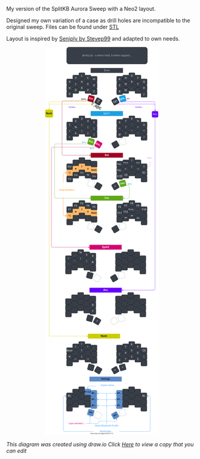 My version of the SplitKB Aurora Sweep with a Neo2 layout.

Designed my own variation of a case as drill holes are incompatible to the original sweep. Files can be found under [STL](https://github.com/hoyohayo/zmk-config/STL)

Layout is inspired by [Seniply by Stevep99](https://stevep99.github.io/seniply/) and adapted to own needs.

<div align="center">
  
  ![sweep-layout](https://raw.githubusercontent.com/hoyohayo/zmk-config/master/Layout/Sweepd_Neo2.svg)

</div>

*This diagram was created using draw.io*
*Click [Here](https://viewer.diagrams.net/?tags=%7B%7D&highlight=0000ff&edit=_blank&layers=1&nav=1&title=Sweepd_Neo2.drawio#R7V1bd9rIsv4t54F1MnstZ7Va90fAJpOTZJITZ2Yn8zJLBhmTAGIAT%2Bz9cH77kUASUldJ4iJRwt1%2BSEBIQvRXVf113bqj92dPb5be4uFDMPKnHc5GTx39usO5Y7Dw3%2BjAc3yAudsD4%2BVktD2k7Q7cTv7jxwfj68aPk5G%2Fyp24DoLperLIHxwG87k%2FXOeOectl8DN%2F2n0wzX%2FrwhvH38h2B26H3tQHp%2F17Mlo%2FxL%2BC27vjv%2FqT8UPyzZoV%2F76Zl5wc33j14I2Cn5lD%2Bk1H7y%2BDYL19NXvq%2B9No7JJx2V43KPg0fbClP1%2Fvc8HfHz%2Fa7N0quL57fPfg927%2BDv58cxXf5R9v%2Bhj%2F4K%2Fx066fkyH4%2BTBZ%2B7cLbxi9%2Fxmi3NF7D%2BvZNHynhS%2B91WI78PeTJz%2F8rt59MF%2FHQGp2%2FH7gzSbTSAT%2B8Jcjb%2B4lp8XfosXv%2B8E0WG6%2BVe8Oem5%2Fc%2FlkOs0c1x39xoiOL4PH%2BSj6ws3VcDSSn%2BYv1%2F5T5lA8Om%2F8YOavl8%2FhKcmnZoxULKqaHoP8cwd8Is4PGcyTY14sauP0zjs0whcxIAeAwwE4f8gLjiuAo3FacHQAzntpweF6HhyXWHEMgE1fXmzslimOCcD5t7Tg6JoATkIWqMCxADi%2FSwsO4AM2sVmzAThv5QVH5AMmsVlzADhdacER%2BQA5k3YBODfygiMSAmrNSebADDofpUUHMAKLmBFo0EXQ6esdV15GLfKCkBgQQwQdBRuILHkhEtmBS23joLsggsgxpIUIcARqdq1Br8EnedERSQK5AkG3wZ%2FSoiOSBM6ISQI3HACGPxr7yagFy%2FVDMA7m3vRmd1QYl90574NgER%2F87q%2FXzzFE3uM6yAPqP03WX8PXLH79LXP8%2BinzwfVz8mYe%2Ftyv2TfRNey1mbzdXbZ5l1xXJhmxABlQMlxX1wfhuPZW62Xww8%2FKjMYsbpdJwyp4XA79Mo2Ip%2Fe1txz761LDFsMeIVIqXkt%2F6q0n%2F%2Fi5B8GEZXNpd7n0njMnLILJfL3K3PlTdCAzKXNBah0hYFVxvqWbgqBun2AntulP2UuS32n3b74ufnywbbv3pff2%2B1%2FL4fNVslIlEuStIO4lypjsISIKRK8f%2FjEGhTU9Xq9I4qPsNiKRQIScvATpogHcPmh8kWADDxOm0vHI%2Bh2e1idPW8tgHQ5KMI8%2BN0%2BYxvLTlRfOItzEJMYaMIZJzP3mrxH6IfB3blhnm%2BBwgaWd3y7cLNjKLGDjkV0Mcmu6jmBZePOcmFl%2FP0YJIhtUru5jHLudaGq0vFlkKeITVv448MPjj5NoAGfB94l4RieKgoLrvMViGl033EB%2B0KXzIBTYqiuji9nm6VcbqYyenbuLp80HVnp%2Faxz%2FP01%2BbfEw7HOjG95x7E7XTu4YArW9af6LwsPbIU8OM6DnJ1hnXVBIvYpKtmqRkdi8xAZbBu0iQ4Mhlncno3WpS0DDzqNDHjnWYIzlV2nRMTUBHeqki0Q6Mui8kRcdM48OdboShyGWgbzguG1THRhd%2BV9p0bEEUkAe2ecwsHIrLTqAFFAHjzmMqfwmLTqAFFAnXnAYU%2FksLzpm2ywbdB5%2BkRcdkRWQ6w704VxLiw5gBdSxfA5dBT1p0RFZAX20GLoKPkiLDmAF1JkWOnQVdCSunwG8gNq26dBb8FpedEReQK490FvwP9KiI%2FIC8kxZbpgAjJbGcXeZSrvkpG%2FZz2rNVLJcZg3cDhIXtgeMbXKYCuWhMv6rxz6aPTKVYnjqCwCfpsyIc2kxPFmdMxHCKzFEeFH6bYiZ8NQhwjRPROn3OfXbuFT9hu7J2%2BdZkhtwt0zSAjQgVKeofI05W9qdp%2Fkcg5Ux66Y7gILQXM6WIVCxc%2BZs4ehC92YKbYJsiJSfyQW52yWCCIDvhitSwgr499BRG0JTab9rAElnzmszB5MFKVnafCcLk94YTNDPebq%2BXeqMKtaWGYl3gEyJoJ%2BTy4uOkJaquzoxOtDPqUuLjlhRptvUugP9nBLX%2B9kt0x0D%2Bjmhc0AWdMSKMoNpxOggZedJavEUZWiyQAUogkls5gzo8uxIrEoiSTB0akMHvVivpEVHJAnkBNuAPoiOLa91E2kCvfYgXgRTXnwAUTCoiQJ0H6REAXflyAIVIAoutanD6t7kXREBomBTmzroTfhFWnQAUSCn2dCb0LGv5cVHJArU2mNCf0LHlBcfQBQcYqLATRhWUD1qdEvruhztUZN%2BUigNlZHhZMirI8NOzA2Ie9QIRsW0tKzcVZ3uavV2qCkd02y14LzWpJSTAtQF4WbB7ljMcze3BVLHr21r02%2Bi8aYiJqfORnNcUot0VLZK7TYJkZp0VgLScW2zns1Ps0l8T5vEHacVNklYxpkOL7VJYtdyXnPbrNJBrcqk4XXaqRpz54rs1MhhLCSWWAc3kzGjETslNt4wExcUGbOFDmR5W8uK1TTkkTITOpBhDztZ0BGracijzCZ0H8NWYtKgI9TSkGdomNB5DCmZNOi4bdMd6C8%2BvT3XpaIj1tKQBy5N6C2O%2F5USH8ALqANjJuIv1iXuKyQwA%2FLAsgX9xf8tLzpmy6ybheWfyRtLFrkBvfZAh8O%2FpEUHcAPqWKWFbHdiyMvdADegjoVZ0GfwX9KiA5gBdSTZQgvX0g7HssIkUgRyIwedB1fyoiMSBHIlwpLN5F3%2BAIpAnQxoIe6DU8F5sY0VyENAFuJMqBOtGlMOtn8CWvNgHp6O5Lhs%2FqJPHrxR8LOzjVqvfvjr4UP8Jg%2FueOqtVvEnI2%2F10GQFPXmCgg1dFKCC%2FvZ5ptFV0B%2FVDiERnrItbWqAE9ba6wY0uuctttcYsiXR6vTsoUs1tGKOvJXkCNFthozxFlnRETK2LIt4GtRYA6zlUtERM%2BQtk1x3GmApF4uO3TbdQfZ5lxYdMTveol4ua9g%2B73JtSuaU7SXW73TNwk3DiIQ4L6z393eONcTI78h277Ct%2FXQWyqF1Dlpl69RTQ7KLjBJvTLzd645rKfE%2BlpfajHxuRQJuSrxT6y3sBKnE%2BzBiT74o1pAmGUq8U%2Bvd7%2FS4Eu9jV0YtsN7IRkzd6ekbhb887MR1k62Rr5vQ%2FiMymSZWZZr%2B0zbbRL36B8sjm3yClX5L8kopflJSXLEKog5Sa8gO4UqK81I8VFJcvthpgasKi2JIJcXJYmf7wc941KOPjA3dxOW7e93p3SjxrljskBtpZCt6ycS70kj%2Fo6S4YtlnUi%2F7OBYuOxGdZlrwHJcPl4cwlx2XS3vL5sPl0ubqsF0iwXRdatSxKFJ9qF90zqrYtsSh3uxP4zAo8skbZ5vSFE01O2OtGQXG%2BvdPtVpj44KQFsuZ6JMXOIwP%2FBreu1aEqtJS24SQWNJEn%2FzDizfjkoP16bwsQGl1XE2RvvKCL%2Fr8Qo4kT89H8loZt3VWRnY3drmVsTvdrrIy5YVx9MkOHHqx66Ot178p2tqa2DGX3dNbSYqYMlflzJ4%2BeSWJlyghLhJiXQlxBbMnn3N12asfKoWYKyEuX%2F20wBJj3umXL8RYfBjE3Kwi8Y4HKDp%2FH2JdfKO4SihbRrG9af6LlPrg6y76vAu9uIZiX%2BnQ7FA6OCsQznmwnHnTYhl8mUp6eMa6VKNxlIQVGZ%2BsldnL%2BBScLalNAh4C8jQDXfrCl1JeKoi8mlgxDwF5xpeOxf5kRcdsHe3BClhkRUdc09HrjmoHVLxkIC%2Bb0WUvOEjdRoelajtWp9dYO40X2wWSPKOOJ3w4g84ZNyxMXn%2FLvK7YrlDrXPoWqpoeBwkp9lA90TrC8GbNO5XW2Te0TVuVip1A6TOfkztnU5%2BeYIV6I00%2BRdzy%2BHicMW6i2jdgDCtPb7bJp8UhKzlvk0%2BebBVPY6aP2lf2LIbadXV9gBtql1kD9zRDnawVqjeWTZCn3uxaKH3UzHPsX52OU1lX4e4wW6h6VyM3LCxrKaxkOcBM7TOdeIxtjgMZ1G3G%2Bv16zJItFExhnYfPPIEU98kYTf5JAO4Hs7tgu0ARdg7OiEPmfOQWr9KFy%2FbfWfDL%2FncTxCsc7XVeovKoxWVUSGWVN52MI4YyDDH0w%2BO9CLvJ0Jt24w9mk9FoY3cxEc5Po7WJqY5w18TwZWdZXoMEmkLxls4MIIE2R2ZFqykJNItzPBCJSm3ObQjbj%2BiHfQhGk%2FuJv1zhlmlP8cz7B%2FLHJsmBwTKYhd849e8jc71Zmy%2FTlXX6RRPkywvCOzU8U%2Ff9l63z4OPt9v%2FbX98O4kP9L5%2Ffb1993px28iPWroeboWytFg4GDmM1VU1qrNproGF81G3M9iO7w0OCOh%2BFZGMzwMNocCfDgxcLZQObEs30zX5Ec0dqeZbVpkQWZbUCyxAn%2Bmq0q8lmYsyqvQJJY99KspmRDxMRj%2BTYYZwUkE6N5ZdLDhfEbvvb46t2kgduZAjs1RS5y3ZowI0OZclpPn4aFGZnIMkmTEYZJMIhn%2BdfbJjlknv%2BTRiYH8gbmRFbQbnkcTMTLjIH0HktCz5ikyOXPOpswuXgwJAXH7t1%2BgPjzgNTWnzE%2FjMueWIYtsMuFToFKOR578i%2F9x7TVEcMzcZZQ0g9qc0esvGutEolkgaNcWqrh%2B68Kyk8ImfQmEauPSpVrZAytEF7WpSr1tY5SWQSGtOpqQSyy%2BfAklavxBoAeqpnw7jFwJYWHzG9nX6plESxsvg48uIjJLjTuxpsxJUKE2Skwcdtnf4grtRklpQQIDHLnd7XbSO%2BVE3eYARgCC45Q0CcqcmGhxICBCiCQ27i4Mro03JTcFtHT6%2Fb4XJeK9jGJYEt8g16c6n2CC9mG%2FSqqPYIL6QaLXDxOVg3MeVDKiUgLfAhOQ1sh3CpWiXSjxZ4Zh3oopAXHrN9Rq9FwVxyeNz2aY8K2pZQBvKYutNA0PbF1pBrzKXelsVpIIrbUE3w5e6dJFYQayxZ%2BNDhjqSUIeXgBCXEe5R4F1X31QAVLCF2GbSp5y0hTnNzpO1skm5CWdR4rLH%2BJfUsV9u0aztMxCOn3K7sDZ9L5du97riWku%2Bjyx%2FIvZwutuBX4p2Yb7vTtZV4H109Qh5icYtbNSvxruiurMS7qviG3noXd%2F2NRiXB8nN3us7AnP1IwVxdw0OetuHu4biqoSzegKPcVFl8ebOnVpXFJ5StpWXxqQvg1LJ4W2zr0FBZvMb0c9TFu6oEZAeBwfMQmPTErEUlIOTwOCI85Km2rkpN2tE%2BLsJDnqmedPlU8PCoj2bLtIcnU7KCJ3IJiPBQ10lxpnKQiqmBRe1x54nAKHgwakDtc%2BBM5SCVUANqYs2ZykEqoQb02qMaR5RQA2pPG2fKa1BCDagz%2BDhTXoNiamBR579yprwGxdSgBcRaeQ2KqQG99mjKa1BMDSzqyiWuNeA1yGQj15iMTKBNYC6iTiLmSVl7Q3BddK6%2FLnZss6hz%2FbkGvQrfpLV%2Bhtiyjd5nqim3QqZuU4SHPOKgKbdCpm5ThIc6XhcaWAVP0X4%2FbdAe5VbI1G2K8JC7tDXErdDXO%2B5AWpAgQSD3nGrKuVBCEMjjDlw5F0oIArmJ4w04Fy4WHkAQ6LWnAWfCpcIDCAK9Y5urlIRiakDvOeXKd1BMDejjDlz5DoqpQQuMm%2FIdFFODFmiP8h2UUAPyjBHeQEpCQz2fLriHEMgUIo8n8QbcEap3FOgdJeo7edg3sUAZ3LvDdvSO8hjbdIICmOo2Y%2F0%2BFIx6e0cxoXeUZpI3j%2BIG3BwgKrNNRjFYrh%2BCcTD3pje7o4Lk7855HwSL%2BOB3f71%2BjrHxHtdBHs9dTfL%2BO3XvIQNI%2BbSuu%2B5ggGKefJIWVmudgwqrC2WisvaZ60jt89vp3Pnj17n%2B%2FHn96e7th6c%2Ff7vxrpJ1dWXp84k1zbopNjaLds%2FO36WgGrmuemFuwPmhpaJ4bCl%2BYyJ8DlHUrfOIopHswJAKosOaEkT0hybB0Jcth%2FsIXIG8VsmhICGNC%2BapcrjvDIpLC9x%2Fr%2B3ScuA897KkZZvmRiYtcDfAtkuL1LZl6%2Fo7g7SUP2dmLXXrT6M1MWe98NA6CMJ1A2eflkG41vGBbIVLk3VeFPLjG69xkWWvN52Mo2X2MBxcPzzeixY6k6E37cYfzCaj0UY6saVbfnGXWxoXroZPJEd1rNC4%2FdoWWLDuwiWaZrkJWc4u0nhzizRGYjVSC7BT%2BtRuULBcYTk%2F8nznflgGffVkwM%2B0vDK4uLzSDPba5iz90%2FP33LeHVCiLgsAmqXTnWrbpHNio3%2BcLb7KMnmG4GbTM3mnbnnd3Gdu1ULarDttlGoJ8adZrGJnRklVczruUrv0bmMFatJhKPjmPf6m6R17jK2lN9DiG5uLYXnV73KtxB5FxKbJ0ylLrcBns94tkMP3kBK5s6HAyxXtiJYHY%2BuT6RNoEk5L63mIFp6P3wfDHHvNPe%2BcVOAcWiUgNU40l7GlHn95kIulN5g1AVJYkANA2giOLmDMjBDOc%2FpIXH7FWl1vUOTQmluIEqZssCIHWEZw8jcZEspyi%2FRF4p9uXFyexh0QLNAlLd9KlRQi0keA2OVtAEpMs6GGTBSHAFnTyYl0LphD9n7z4iGxBZ9Q2zkJqpUyJZyHAFsj5djIvZhGyJUZI5Akt0CF0X6TtdkLbf6VFC3AGXaPmDJYqoCohDOTFu5YqoCrhC%2BTdPSxVQFVMFlpAt1UBVQlToNce1dO1hBqQ92WzEHfCqfC82K6UerJvDhlcNvQt1AmXqkbsIN0tDY26GtFW7V2KG1TQ%2B2RtxF8hKzygQQV9UMNW7V2KG1TQxwZt5Z0oblDRAu1R3oniBhX0vnJbeSeKqQG969VW3oliakAfx7CVd6KEGtAbN9UUtpga0GtPUtqu4EGoAb1n3FFegxJqQO56TbyLCh6MGpAHLhzlNSimBi0wbsprUEIN6LVHeQ1KqAF5yonTgNegobaWBFxBTBGiDwA5DbgRVDvKqnaU9PFeB%2Fonbp9nEPtG%2BlEKDSscxmwdA7FrMmYwKAlp%2F8m8xJwOFNKMMu1fQteM0m2AzzeTSnG5KspFFWXkHWPdBtYJL2ejUEeA64yNnftfVr8byz8WX1bdr6b7c6D%2Fz19frmAt2xmbMCSvM%2B0U6m%2FCUNBmqKQxUUa4jHLhOrp7J4rF3i0SY2FouuOIZQq9O%2FftRtRdLr3nzGmL6IRVyRe5ebXghm5n71d9AY99vztV2D7DTjFqaCWaLPqJOpYcoyxtafdX3uzr0DaAJ2mPe6KunGRuoQe6FwTraeCN%2FCXsZPLqPqQOUVetuf8z%2FPd%2Bspz9DEfmFyCGqrvWYZ0Bhd5HBt5dC28MWMdU%2FE67f%2FN18eODbdu9L7233%2F9aDp8R2UgkYjT5J%2FrCGJHw6N%2BPQXQ8Bi19n8hNcl00hjlBSU6MPrhabUa7G56g6Yun7WXCjUImlvZ7C3%2FT9n757wgPbx4vOXqJPi2gBDUImWa4rwU505wzBpBREcNWZPLu%2BhriASE6Y34ZChFcPf1LWoDC5S0E6Iz5mShAWJzlQu1eHRBZLdQhGGu5khYgnSEAnbFCAAUIi7Zs6cRq4c2LKct9POARaUnr6%2BMTVv44CMkKe5xEK4pZ8H0intHhfeQ6b7GI%2BtWy4QaNgy6dB%2BFirerK6GImEC7uxIRr%2B8HPeMyjj4y4yyjgdDe8073u9G4yxGs7WJfMvBoiWu4Zw%2FGogKss11KW5Z4xVQ%2FFB0tzlckA6bxgxbfpQmd1XE2ZmT24KPV6TqUDlxJRcjOTBFwVQDgRdc9Yj4IDpFKCy4nUGTOzcIAwl5WaqTMzNVMz9R6E84wJoLgcow3ilBzv5FhXclzNOMkXthrm%2FlRynJFjruR4D2ZObo9VPn45Mz9jORgOEOYjPr3n7cvpxYVgdsb0bBwz6PZ8XSdiF577aYuIcXbGQgocMVXvn92qvH2RMg26%2BOCmw7IgZGoIQtTB5qTQIoOQIy9CJoIQdcYGh04%2BV16E3DbqEOblkxQgC%2FIE%2BkATh%2B6rV9IihBEF8kgGh44ZuMGqLAhhRIE8GMihy0HePflQokBu5aDPwZIXIYQo0OsQ9DDAahhZEMKYAnmAgCuPQjlRoHascuhR0KRFCCUK1LEJHXoU5NUhjCiQGzkdehTk3RQWJQrkOqQ8CuU8gTqxS1cJMUfVgDhWp2c2lWJA1bIsX60%2B8u%2B9x83vK2mx02jjK5gJSR%2Bq05HMm1htWtj17OIgxyYx6ni6AeesQxqORENzSsORtMnIt8wneMMR0PmjH%2F4xpAdaevzYFiWFWGcbhOAKFKOZ7RCCD3s8NTXdX0cT%2B2A6miBJBf11jmhoUzoih8zBd97wx3gjY1fbOW8zYy3Hd6%2FCeWs7RaYv2C%2F4NJb%2FjpG39q5G3vLH0o%2FaoFxN5tPJ3L%2B6Gw9TscncIX2FPNtV2W22fEEPldotmF5%2Fe5wVTqxNzbeHG7syeyyY7Yzesc0ftMepPhZr8NS786e9FHZosv35qLtcbp58GD31ZIjMDzXYaKEndtpMLWOeTcQ8m42Z52IKG%2F36YtGuRbDzYu07vuXre4j19skK5LeRtpkiUThYAItEuQaRAv0THXbGvpm4VBVnWOca7RAJWtTCVPPEO2FflAAIBLIfzO6CA9sKvagBeJUuELf%2FroPxLxXjEf%2FMg76mAxqKHTjognV4YV3GdGhaLJdZA1cwWryOqcsS5i4GlxamA61MEn88xcqgXfAqmo2lcpEV09n6lRcSu7tQVtlV9FDR8z%2F4880zT0dbzne3O7j2FosQNs5KBbFSzXOPECTfPQyJt7f2V%2BHrqfccdUELv3ay8eJsH6aurwyVs%2BQ7l%2F76cTlfZX50MB5PN7%2FaG3uTeX3PsZqWPMb9xvkUKRtns2AZ%2FffDf14s%2FVA76nuCH8gThF8zDEZ%2BXc9QSEi0%2FQjJPp6LAo9EkQejQNcRi1Cs%2FsJ%2BIVeI99XUEZahiSvC2gwA5h%2FPdhusbhpoFhVCSeXG5W7FMMQzd%2BV4Ft8o8vrana5dPXvnF6f91WJ4UVN7RoG524GlHzVooq65r5PSonQu5q8NC3r6bKz7J29KHyvXksd08cT5YpczFvk6EYkV59r9lo2tk56NI7sGaeFGXlS4ZQA5SSKNebPdkJQUrw3LFghar6vd8ErAI4ZxqYAjZD4W81oEwRQa93MT6xis89c2YjOSGp7apQGrYa2WBot13SiY9YLVH5GGWAfqMQsCnTORbAeOrOaSHPHaBQFrN6cEoXlBEPcBdJAg8VkFobivXZkgXG%2B3MlKCcDytZDxvERxiiwAje733AKaLSIAqaM5%2B2nrccIQNs6IyRbgEaCjYj3vkXlavuNPwcSA%2BFnSZnBefl9Uq7jQCxCE%2BZ8z4xPGBHq3el%2FB9%2F%2F3nWnEyjsaJuczfXp7Hyew7%2FX4X4AQCooZpOa5eE4JWCzWs2AeS8V1FoO7pvz4g8KAEBDAaREBgwsV5BeRl7XFdN4VJ60nJ8HlZTbXqpjAcyS05Lz4N7HJ9qfhgFIZ8CfCytg2om6DQ60%2Bxe%2BU4gqIpglInQeGMmqC8rIb8tROUM%2FYZwpMelI%2BllKAYxAYW6dQlLT4IQSEn%2BAkcCh%2BcoJDrT90eFK4ISq0ExSAmKEiXsNubLyeDV9ZV%2BWWAyZHZ0oXJQOcFswF3SzPdlrd%2FApJxxLcCRGvz1xHy%2Fkfe6iG9pqIu%2BDQl1i0Rdz2JNJDhXrx95nFWXldW%2FmgBMWwgIOR%2BcqRLmrQ0zdQQfKhp2svqkXZiChXEhzqUjLRIkxcft336gzRIu9TsphoQsiBFIY9kIA3STqMohqIodVIUck%2F5C%2BvPVjdFIQ91oe3ZZMUHoSjkBlalwpRRFHr9UakwZQSFPJKh1%2B1DMRVBqZWgUHvKdeVDKSUo1KEuXflQyggKvYFVPpRSgkKtPwb0oUiLD0ZQqFOVjL08KJvgbSMso7QVdIO0o5hoHN8Z%2BDRyAvPYyCOASWPghiK%2FdTaCLgv9Fgd7j8E6FxOuA3jEalOH%2FJGWo7f%2Bej2Zj1dAAOpu5mlgYB%2BsxUX2oAbAdMZEwJhzxnaeOGJwF75DenhHg1xbD%2B%2B0bTfaw%2FsAEcjpt%2BsOBhjk6Sdpq2%2Btc0Srb6ELd2Xv778%2FfrTZu1Vwfff47sHv3fwd%2FPnmiicBiWzz75IcfyhjJ%2Fb6Njh%2FHVqU9E9oJ6OHtsbN%2FJn5%2B29%2FH%2BgDDr5FN2GWku3k71XQU7y7XHrPmdMW0Qmrkh%2BkcbjmcAR12d50pzyH9SzHe97AjXbOqE9aVptS3cL1adfhfifp37JaUCD2%2Bypcgb4W66FgrEee79wPj9YzHB2%2Bp5oZtbTUP1RodaENK9djP36hQoEL4s6NRRcYtqjZ%2BQsaUgrSSUYpRU1Ksc3OPUEpTusmhi0qqpsHxSMJmge9j1vTJs1iR9EIPIRCN37Y3GrTA5yJrbBnQXEnbEHCL6LJUNxaqZ6KHWCMkEQcLSmSP3ELhPDtMogA3dmp8Oc%2FfAhGfnTG%2FwM%3D) to view a copy that you can edit*

